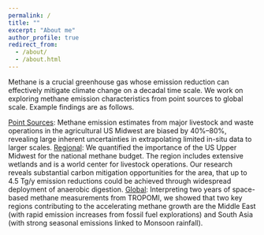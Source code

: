 ```yaml
---
permalink: /
title: ""
excerpt: "About me"
author_profile: true
redirect_from: 
  - /about/
  - /about.html
---
```


Methane is a crucial greenhouse gas whose emission reduction can effectively mitigate climate change on a decadal time scale. We work on exploring methane emission characteristics from point sources to global scale. Example findings are as follows.

[Point Sources](https://agupubs.onlinelibrary.wiley.com/doi/full/10.1029/2019JG005429): Methane emission estimates from major livestock and waste operations in the agricultural US Midwest are biased by 40%–80%, revealing large inherent uncertainties in extrapolating limited in-situ data to larger scales. 
[Regional](https://acp.copernicus.org/articles/21/951/2021/): We quantified the importance of the US Upper Midwest for the national methane budget. The region includes extensive wetlands and is a world center for livestock operations. Our research reveals substantial carbon mitigation opportunities for the area, that up to 4.5 Tg/y emission reductions could be achieved through widespread deployment of anaerobic digestion. 
[Global](https://acp.copernicus.org/articles/23/3325/2023/): Interpreting two years of space-based methane measurements from TROPOMI, we showed that two key regions contributing to the accelerating methane growth are the Middle East (with rapid emission increases from fossil fuel explorations) and South Asia (with strong seasonal emissions linked to Monsoon rainfall).
